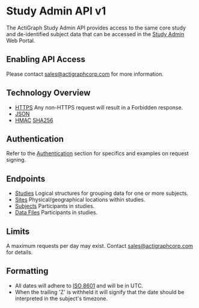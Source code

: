 Study Admin API v1
===============

The ActiGraph Study Admin API provides access to the same core study and de-identified subject data that can be accessed in the [Study Admin](http://studyadmin.actigraphcorp.com) Web Portal.

Enabling API Access
-------------------
Please contact [sales@actigraphcorp.com](mailto:sales@actigraphcorp.com) for more information.

Technology Overview
-------------------
 * [HTTPS](http://tools.ietf.org/html/rfc2818) Any non-HTTPS request will result in a Forbidden response.
 * [JSON](http://tools.ietf.org/html/rfc4627)
 * [HMAC](http://tools.ietf.org/html/rfc2104) [SHA256](http://tools.ietf.org/html/rfc4634)

Authentication
--------------
Refer to the [Authentication](sections/authentication.md) section for specifics and examples on request signing.

Endpoints
---------
 * [Studies](sections/studies.md) Logical structures for grouping data for one or more subjects.
 * [Sites](sections/sites.md) Physical/geographical locations within studies.
 * [Subjects](sections/subjects.md) Participants in studies.
 * [Data Files](sections/datafiles.md) Participants in studies.

Limits
------
A maximum requests per day may exist.  Contact [sales@actigraphcorp.com](mailto:sales@actigraphcorp.com) for details.

Formatting
----------
 * All dates will adhere to [ISO 8601](http://www.w3.org/TR/NOTE-datetime) and will be in UTC.
 * When the trailing 'Z' is withheld it will signify that the date should be interpreted in the subject's timezone.